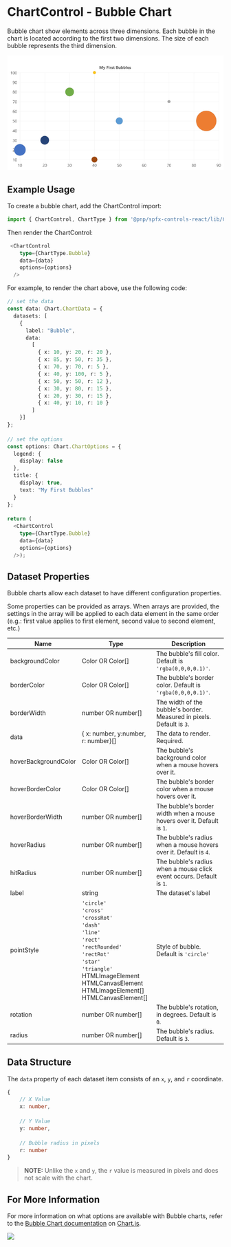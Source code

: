# ChartControl - Bubble Chart

Bubble chart show elements across three dimensions. Each bubble in the chart is located according to the first two dimensions. The size of each bubble represents the third dimension.

![Default Bubble Chart](../../assets/BubbleChart.png)

## Example Usage

To create a bubble chart, add the ChartControl import:

```TypeScript
import { ChartControl, ChartType } from '@pnp/spfx-controls-react/lib/ChartControl';
```

Then render the ChartControl:

```TypeScript
 <ChartControl
    type={ChartType.Bubble}
    data={data}
    options={options}
  />
```

For example, to render the chart above, use the following code:

```TypeScript
// set the data
const data: Chart.ChartData = {
  datasets: [
    {
      label: "Bubble",
      data:
        [
          { x: 10, y: 20, r: 20 },
          { x: 85, y: 50, r: 35 },
          { x: 70, y: 70, r: 5 },
          { x: 40, y: 100, r: 5 },
          { x: 50, y: 50, r: 12 },
          { x: 30, y: 80, r: 15 },
          { x: 20, y: 30, r: 15 },
          { x: 40, y: 10, r: 10 }
        ]
    }]
};

// set the options
const options: Chart.ChartOptions = {
  legend: {
    display: false
  },
  title: {
    display: true,
    text: "My First Bubbles"
  }
};

return (
  <ChartControl
    type={ChartType.Bubble}
    data={data}
    options={options}
  />);
```

## Dataset Properties

Bubble charts allow each dataset to have different configuration properties.

Some properties can be provided as arrays. When arrays are provided, the settings in the array will be applied to each data element in the same order (e.g.: first value applies to first element, second value to second element, etc.)

| Name                  | Type                                              | Description |
| ----                  | ----                                              | ---- |
| backgroundColor       | Color OR Color[]                                  | The bubble's fill color. Default is `'rgba(0,0,0,0.1)'`. |
| borderColor           | Color OR Color[]                                  | The bubble's border color. Default is `'rgba(0,0,0,0.1)'`. |
| borderWidth           | number OR number[]                                | The width of the bubble's border. Measured in pixels. Default is `3`.|
| data                  | { x: number, y:number, r: number}[] | The data to render. Required. |
| hoverBackgroundColor  | Color OR Color[]                                  | The bubble's background color when a mouse hovers over it. |
| hoverBorderColor      | Color OR Color[]                                  | The bubble's border color when a mouse hovers over it.  |
| hoverBorderWidth      | number OR number[]                                | The bubble's border width when a mouse hovers over it. Default is `1`. |
| hoverRadius      | number OR number[]                                | The bubble's radius when a mouse hovers over it. Default is `4`. |
| hitRadius      | number OR number[]                                | The bubble's radius when a mouse click event occurs. Default is `1`. |
| label         | string  | The dataset's label |
| pointStyle      | `'circle'` <br/>`'cross'`<br/>`'crossRot'`<br/>`'dash'`<br/>`'line'`<br/>`'rect'`<br/>`'rectRounded'`<br/>`'rectRot'`<br/>`'star'`<br/>`'triangle'`<br/>HTMLImageElement<br/>HTMLCanvasElement<br/>HTMLImageElement[]<br/>HTMLCanvasElement[]  | Style of bubble. Default is `'circle'` |
| rotation      | number OR number[]                                | The bubble's rotation, in degrees. Default is `0`. |
| radius      | number OR number[]                                | The bubble's radius. Default is `3`.  |

## Data Structure

The `data` property of each dataset item consists of an `x`, `y`, and `r` coordinate.

```TypeScript
{
    // X Value
    x: number,

    // Y Value
    y: number,

    // Bubble radius in pixels
    r: number
}
```

> **NOTE:** Unlike the `x` and `y`, the `r` value is measured in pixels and does not scale with the chart.

## For More Information

For more information on what options are available with Bubble charts, refer to the [Bubble Chart documentation](https://www.chartjs.org/docs/latest/charts/bubble.html) on [Chart.js](https://www.chartjs.org).

![](https://telemetry.sharepointpnp.com/sp-dev-fx-controls-react/wiki/controls/charts/BubbleChart)
